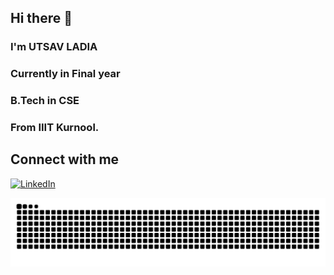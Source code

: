 ## Hi there 👋

### I'm UTSAV LADIA
### Currently in Final year
### B.Tech in CSE
### From IIIT Kurnool.

## Connect with me
[![LinkedIn](https://img.shields.io/badge/LinkedIn-0077B5?style=for-the-badge&logo=linkedin&logoColor=white)](https://www.linkedin.com/in/utsav-ladia)



![Snake animation](https://github.com/Utsavladia/Utsavladia/blob/output/github-contribution-grid-snake.svg)

<!--
**Utsavladia/Utsavladia** is a ✨ _special_ ✨ repository because its `README.md` (this file) appears on your GitHub profile.

Here are some ideas to get you started:

- 🔭 I’m currently working on ...
- 🌱 I’m currently learning ...
- 👯 I’m looking to collaborate on ...
- 🤔 I’m looking for help with ...
- 💬 Ask me about ...
- 📫 How to reach me: ...
- 😄 Pronouns: ...
- ⚡ Fun fact: ...
-->
